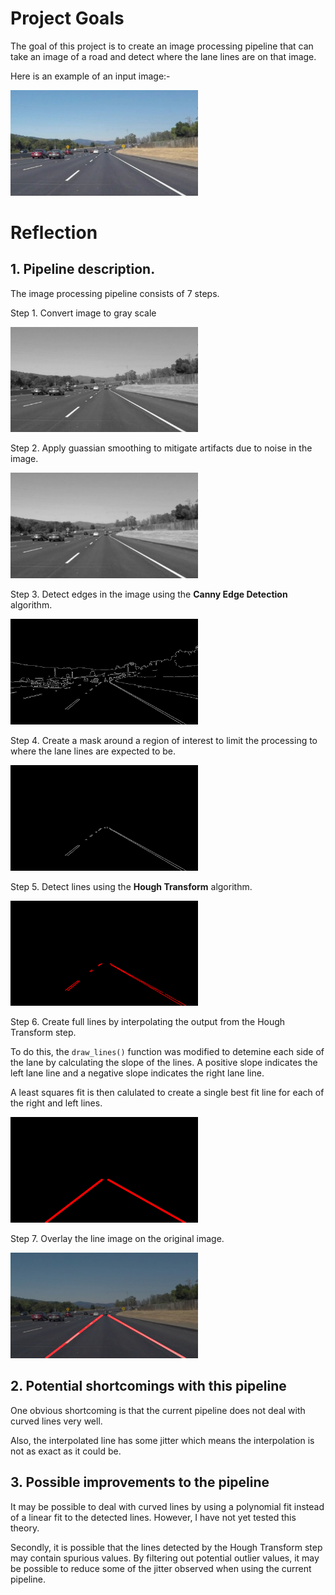 # Project Goals

The goal of this project is to create an image processing pipeline that can take an image of a road and detect where the lane lines are on that image. 

Here is an example of an input image:-

<img src="./test_images/solidWhiteCurve.jpg" width=300>


# Reflection

## 1. Pipeline description. 

The image processing pipeline consists of 7 steps.

Step 1. Convert image to gray scale

<img src="./writeup_images/1_gray_solidWhiteCurve.jpg" width=300>

Step 2. Apply guassian smoothing to mitigate artifacts due to noise in the image.

<img src="./writeup_images/2_blur_solidWhiteCurve.jpg" width=300>

Step 3. Detect edges in the image using the **Canny Edge Detection** algorithm.

<img src="./writeup_images/3_edge_solidWhiteCurve.jpg" width=300>

Step 4. Create a mask around a region of interest to limit the processing to where the lane lines are expected to be.

<img src="./writeup_images/4_mask_solidWhiteCurve.jpg" width=300>

Step 5. Detect lines using the **Hough Transform** algorithm.

<img src="./writeup_images/5_line_solidWhiteCurve.jpg" width=300>

Step 6. Create full lines by interpolating the output from the Hough Transform step.

To do this, the `draw_lines()` function was modified to detemine each side of the lane by calculating the slope of the lines. A positive slope indicates 
the left lane line and a negative slope indicates the right lane line.

A least squares fit is then calulated to create a single best fit line for each of the right and left lines.

<img src="./writeup_images/6_interpolated_line_solidWhiteCurve.jpg" width=300>

Step 7. Overlay the line image on the original image.

<img src="./writeup_images/7_final_solidWhiteCurve.jpg" width=300>


## 2. Potential shortcomings with this pipeline

One obvious shortcoming is that the current pipeline does not deal with curved lines very well.

Also, the interpolated line has some jitter which means the interpolation is not as exact as it could be. 


## 3. Possible improvements to the pipeline

It may be possible to deal with curved lines by using a polynomial fit instead of a linear fit to the detected lines. However, I have 
not yet tested this theory. 

Secondly, it is possible that the lines detected by the Hough Transform step may contain spurious values. By filtering out potential outlier values, 
it may be possible to reduce some of the jitter observed when using the current pipeline.



